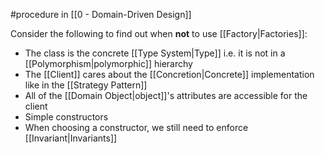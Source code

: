#procedure in [[0 - Domain-Driven Design]]

Consider the following to find out when **not** to use [[Factory|Factories]]:

- The class is the concrete [[Type System|Type]] i.e. it is not in a [[Polymorphism|polymorphic]] hierarchy
- The [[Client]] cares about the [[Concretion|Concrete]] implementation like in the [[Strategy Pattern]]
- All of the [[Domain Object|object]]'s attributes are accessible for the client
- Simple constructors
- When choosing a constructor, we still need to enforce [[Invariant|Invariants]]
